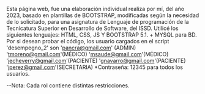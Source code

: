 Esta página web, fue una elaboración individual realiza por mí, del año 2023, basado en plantillas de BOOTSTRAP, 
modificadas según la necesidad de lo solicitado, 
para una asignatura de Lenguaje de programación de la Tecnicatura Superior en Desarrollo de Software, del ISSD. 
Utilicé los siguientes lenguajes: HTML, CSS, JS Y BOOTSTRAP 5.1. + MYSQL para BD.
Por si desean probar el código, los usuario cargados en el script 'desempegno_2' son 
'pancra@gmail.com' (ADMIN)
'tmoreno@gmail.com'(MÉDICO)
'msaude@gmail.com'(MÉDICO)
'jecheverry@gmail.com'(PACIENTE)
'gnavarro@gmail.com'(PACIENTE)
'jperez@gmail.com'(SECRETARIA)
*Contraseña: 12345 para todos los usuarios.

--Nota: Cada rol contiene distintas restricciones.
